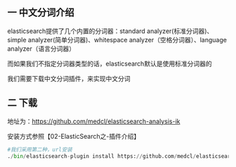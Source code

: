 ## 一 中文分词介绍

elasticsearch提供了几个内置的分词器：standard analyzer(标准分词器)、simple analyzer(简单分词器)、whitespace analyzer（空格分词器）、language analyzer（语言分词器）

而如果我们不指定分词器类型的话，elasticsearch默认是使用标准分词器的

我们需要下载中文分词插件，来实现中文分词

## 二 下载

地址为：<https://github.com/medcl/elasticsearch-analysis-ik>

安装方式参照【02-ElasticSearch之-插件介绍】

```python
#我们采用第二种，url安装
./bin/elasticsearch-plugin install https://github.com/medcl/elasticsearch-analysis-ik/releases/download/v7.4.2/elasticsearch-analysis-ik-7.4.2.zip
```

